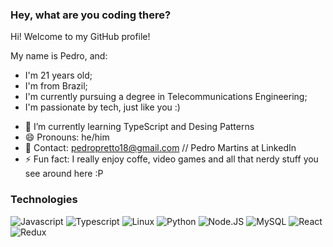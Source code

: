 ### Hey, what are you coding there?

Hi! Welcome to my GitHub profile!

My name is Pedro, and:

* I'm 21 years old;
* I'm from Brazil;
* I'm currently pursuing a degree in Telecommunications Engineering;
* I'm passionate by tech, just like you :) 

- 🌱 I’m currently learning TypeScript and Desing Patterns
- 😄 Pronouns: he/him
- 📧 Contact: pedropretto18@gmail.com // Pedro Martins at LinkedIn
- ⚡ Fun fact: I really enjoy coffe, video games and all that nerdy stuff you see around here :P

### Technologies
![Javascript](https://img.shields.io/badge/-Javascript-fff?&logo=Javascript)
![Typescript](https://img.shields.io/badge/-Typescript-fff?&logo=Typescript&logoColor=blue)
![Linux](https://img.shields.io/badge/-Linux-fff?&logo=linux&logoColor=000)
![Python](https://img.shields.io/badge/-Python-fff?&logo=Python)
![Node.JS](https://img.shields.io/badge/-Node.JS-fff?&logo=Node.JS)
![MySQL](https://img.shields.io/badge/-MySQL-fff?&logo=mysql)
![React](https://img.shields.io/badge/-React-fff?&logo=React)
![Redux](https://img.shields.io/badge/-Redux-fff?&logo=Redux&logoColor=purple)
